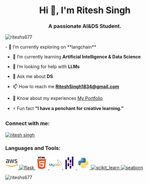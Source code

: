 <h1 align="center">Hi 👋, I'm Ritesh Singh</h1>
<h3 align="center">A passionate AI&DS Student.</h3>

<p align="left"> <img src="https://komarev.com/ghpvc/?username=riteshs677&label=Profile%20views&color=0e75b6&style=flat" alt="riteshs677" /> </p>
<img align="right" width ="400px src="https://cdn.dribbble.com/users/3584845/screenshots/6714789/christmas.gif"/>
- 🔭 I’m currently exploring on **langchain**

- 🌱 I’m currently learning **Artificial Intelligence & Data Science**

- 🤝 I’m looking for help with **LLMs**

- 💬 Ask me about **DS**

- 📫 How to reach me **RiteshSingh1834@gmail.com**

- 📄 Know about my experiences [My Portfolio](09portfolio.vercel.app)

- ⚡ Fun fact **"I have a penchant for creative learning."**

<h3 align="left">Connect with me:</h3>
<p align="left">
<a href="https://linkedin.com/in/riteshsingh09/" target="blank"><img align="center" src="https://raw.githubusercontent.com/rahuldkjain/github-profile-readme-generator/master/src/images/icons/Social/linked-in-alt.svg" alt="ritesh singh" height="30" width="40" /></a>
</p>

<h3 align="left">Languages and Tools:</h3>
<p align="left"> <a href="https://aws.amazon.com" target="_blank" rel="noreferrer"> <img src="https://raw.githubusercontent.com/devicons/devicon/master/icons/amazonwebservices/amazonwebservices-original-wordmark.svg" alt="aws" width="40" height="40"/> </a> <a href="https://flask.palletsprojects.com/" target="_blank" rel="noreferrer"> <img src="https://www.vectorlogo.zone/logos/pocoo_flask/pocoo_flask-icon.svg" alt="flask" width="40" height="40"/> </a> <a href="https://www.w3.org/html/" target="_blank" rel="noreferrer"> <img src="https://raw.githubusercontent.com/devicons/devicon/master/icons/html5/html5-original-wordmark.svg" alt="html5" width="40" height="40"/> </a> <a href="https://www.mysql.com/" target="_blank" rel="noreferrer"> <img src="https://raw.githubusercontent.com/devicons/devicon/master/icons/mysql/mysql-original-wordmark.svg" alt="mysql" width="40" height="40"/> </a> <a href="https://pandas.pydata.org/" target="_blank" rel="noreferrer"> <img src="https://raw.githubusercontent.com/devicons/devicon/2ae2a900d2f041da66e950e4d48052658d850630/icons/pandas/pandas-original.svg" alt="pandas" width="40" height="40"/> </a> <a href="https://www.python.org" target="_blank" rel="noreferrer"> <img src="https://raw.githubusercontent.com/devicons/devicon/master/icons/python/python-original.svg" alt="python" width="40" height="40"/> </a> <a href="https://scikit-learn.org/" target="_blank" rel="noreferrer"> <img src="https://upload.wikimedia.org/wikipedia/commons/0/05/Scikit_learn_logo_small.svg" alt="scikit_learn" width="40" height="40"/> </a> <a href="https://seaborn.pydata.org/" target="_blank" rel="noreferrer"> <img src="https://seaborn.pydata.org/_images/logo-mark-lightbg.svg" alt="seaborn" width="40" height="40"/> </a> </p>

<p><img align="left" src="https://github-readme-stats.vercel.app/api/top-langs?username=riteshs677&show_icons=true&locale=en&layout=compact" alt="riteshs677" /></p>
